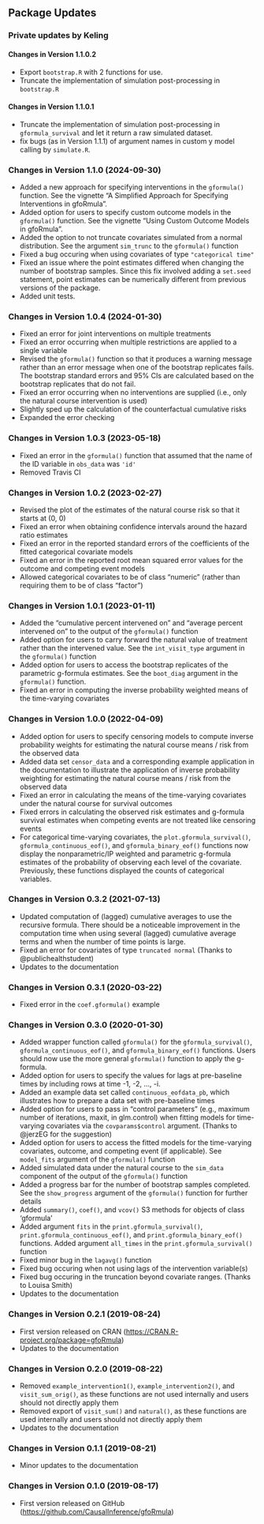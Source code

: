 ## Package Updates

### Private updates by Keling

#### Changes in Version 1.1.0.2

-   Export `bootstrap.R` with 2 functions for use.
-   Truncate the implementation of simulation post-processing in `bootstrap.R`

#### Changes in Version 1.1.0.1
-   Truncate the implementation of simulation post-processing in `gformula_survival` and let it return a
    raw simulated dataset.
-   fix bugs (as in Version 1.1.1) of argument names in custom y model calling by `simulate.R`.



### Changes in Version 1.1.0 (2024-09-30)

-   Added a new approach for specifying interventions in the
    `gformula()` function. See the vignette “A Simplified Approach for
    Specifying Interventions in gfoRmula”.
-   Added option for users to specify custom outcome models in the
    `gformula()` function. See the vignette “Using Custom Outcome Models
    in gfoRmula”.
-   Added the option to not truncate covariates simulated from a normal
    distribution. See the argument `sim_trunc` to the `gformula()`
    function
-   Fixed a bug occuring when using covariates of type
    `"categorical time"`
-   Fixed an issue where the point estimates differed when changing the
    number of bootstrap samples. Since this fix involved adding a
    `set.seed` statement, point estimates can be numerically different
    from previous versions of the package.
-   Added unit tests.

### Changes in Version 1.0.4 (2024-01-30)

-   Fixed an error for joint interventions on multiple treatments
-   Fixed an error occurring when multiple restrictions are applied to a
    single variable
-   Revised the `gformula()` function so that it produces a warning
    message rather than an error message when one of the bootstrap
    replicates fails. The bootstrap standard errors and 95% CIs are
    calculated based on the bootstrap replicates that do not fail.
-   Fixed an error occurring when no interventions are supplied (i.e.,
    only the natural course intervention is used)
-   Slightly sped up the calculation of the counterfactual cumulative
    risks
-   Expanded the error checking

### Changes in Version 1.0.3 (2023-05-18)

-   Fixed an error in the `gformula()` function that assumed that the
    name of the ID variable in `obs_data` was `'id'`
-   Removed Travis CI

### Changes in Version 1.0.2 (2023-02-27)

-   Revised the plot of the estimates of the natural course risk so that
    it starts at (0, 0)
-   Fixed an error when obtaining confidence intervals around the hazard
    ratio estimates
-   Fixed an error in the reported standard errors of the coefficients
    of the fitted categorical covariate models
-   Fixed an error in the reported root mean squared error values for
    the outcome and competing event models
-   Allowed categorical covariates to be of class “numeric” (rather than
    requiring them to be of class “factor”)

### Changes in Version 1.0.1 (2023-01-11)

-   Added the “cumulative percent intervened on” and “average percent
    intervened on” to the output of the `gformula()` function
-   Added option for users to carry forward the natural value of
    treatment rather than the intervened value. See the `int_visit_type`
    argument in the `gformula()` function
-   Added option for users to access the bootstrap replicates of the
    parametric g-formula estimates. See the `boot_diag` argument in the
    `gformula()` function.
-   Fixed an error in computing the inverse probability weighted means
    of the time-varying covariates

### Changes in Version 1.0.0 (2022-04-09)

-   Added option for users to specify censoring models to compute
    inverse probability weights for estimating the natural course means
    / risk from the observed data
-   Added data set `censor_data` and a corresponding example application
    in the documentation to illustrate the application of inverse
    probability weighting for estimating the natural course means / risk
    from the observed data
-   Fixed an error in calculating the means of the time-varying
    covariates under the natural course for survival outcomes
-   Fixed errors in calculating the observed risk estimates and
    g-formula survival estimates when competing events are not treated
    like censoring events
-   For categorical time-varying covariates, the
    `plot.gformula_survival()`, `gformula_continuous_eof()`, and
    `gformula_binary_eof()` functions now display the nonparametric/IP
    weighted and parametric g-formula estimates of the probability of
    observing each level of the covariate. Previously, these functions
    displayed the counts of categorical variables.

### Changes in Version 0.3.2 (2021-07-13)

-   Updated computation of (lagged) cumulative averages to use the
    recursive formula. There should be a noticeable improvement in the
    computation time when using several (lagged) cumulative average
    terms and when the number of time points is large.
-   Fixed an error for covariates of type `truncated normal` (Thanks to
    @publichealthstudent)
-   Updates to the documentation

### Changes in Version 0.3.1 (2020-03-22)

-   Fixed error in the `coef.gformula()` example

### Changes in Version 0.3.0 (2020-01-30)

-   Added wrapper function called `gformula()` for the
    `gformula_survival()`, `gformula_continuous_eof()`, and
    `gformula_binary_eof()` functions. Users should now use the more
    general `gformula()` function to apply the g-formula.
-   Added option for users to specify the values for lags at
    pre-baseline times by including rows at time -1, -2, …, -i.
-   Added an example data set called `continuous_eofdata_pb`, which
    illustrates how to prepare a data set with pre-baseline times
-   Added option for users to pass in “control parameters” (e.g.,
    maximum number of iterations, maxit, in glm.control) when fitting
    models for time-varying covariates via the `covparams$control`
    argument. (Thanks to @jerzEG for the suggestion)
-   Added option for users to access the fitted models for the
    time-varying covariates, outcome, and competing event (if
    applicable). See `model_fits` argument of the `gformula()` function
-   Added simulated data under the natural course to the `sim_data`
    component of the output of the `gformula()` function
-   Added a progress bar for the number of bootstrap samples completed.
    See the `show_progress` argument of the `gformula()` function for
    further details
-   Added `summary()`, `coef()`, and `vcov()` S3 methods for objects of
    class ‘gformula’
-   Added argument `fits` in the `print.gformula_survival()`,
    `print.gformula_continuous_eof()`, and `print.gformula_binary_eof()`
    functions. Added argument `all_times` in the
    `print.gformula_survival()` function
-   Fixed minor bug in the `lagavg()` function
-   Fixed bug occuring when not using lags of the intervention
    variable(s)
-   Fixed bug occuring in the truncation beyond covariate ranges.
    (Thanks to Louisa Smith)
-   Updates to the documentation

### Changes in Version 0.2.1 (2019-08-24)

-   First version released on CRAN
    (<https://CRAN.R-project.org/package=gfoRmula>)
-   Updates to the documentation

### Changes in Version 0.2.0 (2019-08-22)

-   Removed `example_intervention1()`, `example_intervention2()`, and
    `visit_sum_orig()`, as these functions are not used internally and
    users should not directly apply them
-   Removed export of `visit_sum()` and `natural()`, as these functions
    are used internally and users should not directly apply them
-   Updates to the documentation

### Changes in Version 0.1.1 (2019-08-21)

-   Minor updates to the documentation

### Changes in Version 0.1.0 (2019-08-17)

-   First version released on GitHub
    (<https://github.com/CausalInference/gfoRmula>)
